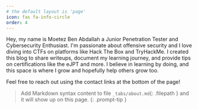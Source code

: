 ```yaml
---
# the default layout is 'page'
icon: fas fa-info-circle
order: 4
---
```

Hey, my name is Moetez Ben Abdallah a Junior Penetration Tester and Cybersecurity Enthusiast. 
I'm passionate about offensive security and I love diving into CTFs on platforms like Hack The Box and TryHackMe.
I created this blog to share writeups, document my learning journey, and provide tips on certifications like the eJPT and more. 
I believe in learning by doing, and this space is where I grow and hopefully help others grow too.


Feel free to reach out using the contact links at the bottom of the page!
> Add Markdown syntax content to file `_tabs/about.md`{: .filepath } and it will show up on this page.
{: .prompt-tip }
